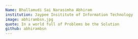 ```yaml
---
Name: Bhallamudi Sai Narasimha Abhiram
institution: Jaypee Insititute of Information Technology
image: abhirambsn.jpg
quote: In a world full of Problems be the Solution
github: abhirambsn	
---
```


